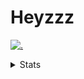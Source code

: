 # Heyzzz  

[![.](https://skillicons.dev/icons?i=ts,nextjs,nestjs,mongodb)](https://skillicons.dev)  

<details>
<summary>Stats</summary
<!--START_SECTION:waka-->

```txt
Other             12 mins         ████████████████░░░░░░░░░   64.23 %
Java Properties   5 mins          ███████▓░░░░░░░░░░░░░░░░░   31.05 %
TypeScript        0 secs          █▒░░░░░░░░░░░░░░░░░░░░░░░   04.72 %
```

<!--END_SECTION:waka-->
</details>
